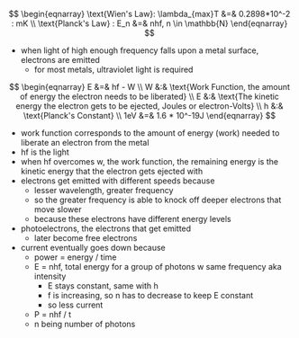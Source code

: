 $$
\begin{eqnarray}
\text{Wien's Law}: \lambda_{max}T &=& 0.2898*10^-2 : mK \\
\text{Planck's Law} : E_n &=& nhf, n \in \mathbb{N}
\end{eqnarray}
$$

* when light of high enough frequency falls upon a metal surface, electrons are emitted
	* for most metals, ultraviolet light is required

$$
\begin{eqnarray}
E &=& hf - W \\
W &:& \text{Work Function, the amount of energy the electron needs to be liberated} \\
E &:& \text{The kinetic energy the electron gets to be ejected, Joules or electron-Volts} \\
h &:& \text{Planck's Constant} \\
1eV &=& 1.6 * 10^-19J
\end{eqnarray}
$$

* work function corresponds to the amount of energy (work) needed to liberate an electron from the metal
* hf is the light
* when hf overcomes w, the work function, the remaining energy is the kinetic energy that the electron gets ejected with
* electrons get emitted with different speeds because
	* lesser wavelength, greater frequency
	* so the greater frequency is able to knock off deeper electrons that move slower
	* because these electrons have different energy levels
* photoelectrons, the electrons that get emitted
	* later become free electrons
* current eventually goes down because
	* power = energy / time
	* E = nhf, total energy for a group of photons w same frequency aka intensity
		* E stays constant, same with h
		* f is increasing, so n has to decrease to keep E constant
		* so less current
	* P = nhf / t
	* n being number of photons